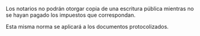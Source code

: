 Los notarios no podrán otorgar copia de una escritura pública mientras no se hayan pagado los impuestos que correspondan.

Esta misma norma se aplicará a los documentos protocolizados.